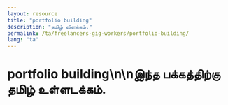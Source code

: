 ```yaml
---
layout: resource
title: "portfolio building"
description: "தமிழ் விளக்கம்."
permalink: /ta/freelancers-gig-workers/portfolio-building/
lang: "ta"
---
```


# portfolio building\n\nஇந்த பக்கத்திற்கு தமிழ் உள்ளடக்கம்.

